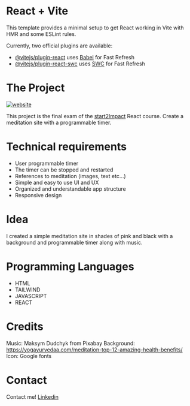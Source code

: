 # React + Vite

This template provides a minimal setup to get React working in Vite with HMR and some ESLint rules.

Currently, two official plugins are available:

- [@vitejs/plugin-react](https://github.com/vitejs/vite-plugin-react/blob/main/packages/plugin-react/README.md) uses [Babel](https://babeljs.io/) for Fast Refresh
- [@vitejs/plugin-react-swc](https://github.com/vitejs/vite-plugin-react-swc) uses [SWC](https://swc.rs/) for Fast Refresh


# The Project

<a href="https://ibb.co/xG9H9TY"><img src="https://i.ibb.co/Mpw6w0f/website.png" alt="website" border="0"></a>

This project is the final exam of the [start2Impact](https://www.start2impact.it/) React course.
Create a meditation site with a programmable timer.

# Technical requirements

- User programmable timer
- The timer can be stopped and restarted
- References to meditation (images, text etc…)
- Simple and easy to use UI and UX
- Organized and understandable app structure
- Responsive design

# Idea 

I created a simple meditation site in shades of pink and black with a background and programmable timer along with music.

# Programming Languages

 - HTML
 - TAILWIND
 - JAVASCRIPT
 - REACT

# Credits
Music: Maksym Dudchyk from Pixabay
Background: https://yogayurvedaa.com/meditation-top-12-amazing-health-benefits/
Icon: Google fonts

# Contact
Contact me!
[Linkedin](https://www.linkedin.com/in/chiaraceriola/)

